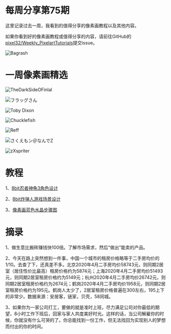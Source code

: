 # 每周分享第75期

这里记录过去一周，我看到的值得分享的像素画教程以及其他内容。

如果你看到好的像素画教程或值得分享的内容，请前往GitHub的[pixel32/Weekly_PixelartTutorials](https://github.com/pixel32/Weekly_PixelartTutorials "pixel32/Weekly_PixelartTutorials")提交issue。

![Bagrash](https://imgkr.cn-bj.ufileos.com/24ed2eec-e9c3-4011-aa5a-6b8b00f284ee.png)


# 一周像素画精选

![TheDarkSideOFinlal](https://imgkr.cn-bj.ufileos.com/640e74db-2bce-4948-b6a2-e49e05e6ea47.png)

![フラッグさん](https://imgkr.cn-bj.ufileos.com/17040825-3e20-455d-9864-2c38b85394a9.png)

![Toby Dixon](https://imgkr.cn-bj.ufileos.com/b60349ac-b5d4-4a97-b609-e1aa3c0aff06.png)

![Chucklefish](https://imgkr.cn-bj.ufileos.com/72c7b70c-1031-46c0-936c-b3a38c9cfa58.png)


![Reff](https://imgkr.cn-bj.ufileos.com/e553bc84-45b8-434b-aff3-24592711ed56.png)

![さくえもン＠なんでZ](https://imgkr.cn-bj.ufileos.com/586e0aa4-2f90-4f1b-8ee8-846187b6cce3.png)

![zXspriter](https://imgkr.cn-bj.ufileos.com/b1b7476e-7f02-46a4-8915-8b48715e0d41.png)


# 教程

1、[8bit忍者神龟3角色设计](https://mp.weixin.qq.com/s/6Cwa0Ytb5hiXGQOyFETuMw)

2、[8bit炸弹人游戏场景设计](https://mp.weixin.qq.com/s/6oQX-aPphOhbv244V0ulsQ)

3、[像素画蓝色水晶步骤图](https://mp.weixin.qq.com/s/6mdmnJrYCyH7yUqNhGMTaA)

# 摘录

1、做生意比搬砖赚钱快100倍。了解市场需求，然后“做出”能卖的产品。

2、今天在路上突然想到一件事，中国一个城市的租房价格略等于二手房均价的1/10。去查了下，还真差不多。北京2020年4月二手房均价58743元，则同期2居室（居住性价比最高）租房价格约为5874元；上海2020年4月二手房均价51493元，则同期2居室租房价格约为5149元；杭州2020年4月二手房均价26742元，则同期2居室租房价格约为2674元；鹤岗2020年4月二手房均价1958元，则同期2居室租房价格约为195元。鹤岗人太少了，2居室租房价格普遍在300左右，195上下的非常少。数据来源：安居客，链家，贝壳，58同城。

3、如果你为一家公司打工，要做的就是准时上班，尽力满足公司对你最低的期望，8小时工作下班后，回家与家人共度美好时光。这样的话，当公司解雇你的时候，你就没有什么可哭的了。你总能找到一份工作，但无法找回为实现别人的梦想而付出的你的时间。